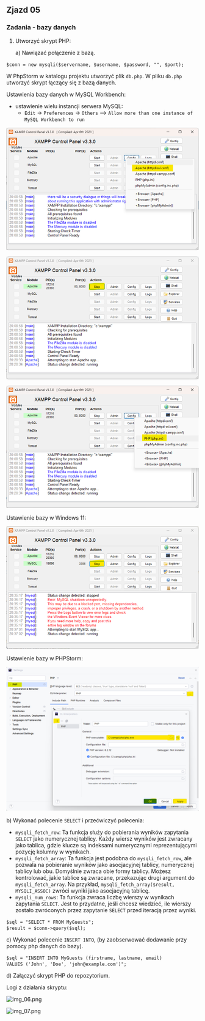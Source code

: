 ## Zjazd 05

### Zadania - bazy danych

1. Utworzyć skrypt PHP:

    a) Nawiązać połączenie z bazą.

```mysql
$conn = new mysqli($servername, $username, $password, "", $port);
```

W PhpStorm w katalogu projektu utworzyć plik `db.php`.
W pliku `db.php` utworzyć skrypt łączący się z bazą danych.

Ustawienia bazy danych w MySQL Workbench:
- ustawienie wielu instancji serwera MySQL:
    - `Edit` -> `Preferences` -> `Others` --> `Allow more than one instance of MySQL Workbench to run`

![img_01.png](/img/img_01.png)

![img_02.png](/img/img_02.png)

![img_03.png](/img/img_03.png)

Ustawienie bazy w Windows 11:

![img_04.png](/img/img_04.png)

Ustawienie bazy w PHPStorm:

![img_05.png](/img/img_05.png)

b) Wykonać polecenie `SELECT` i przećwiczyć polecenia:
   - `mysqli_fetch_row`: Ta funkcja służy do pobierania wyników zapytania `SELECT` jako numerycznej tablicy. 
Każdy wiersz wyników jest zwracany jako tablica, gdzie klucze są indeksami numerycznymi reprezentującymi pozycję kolumny w wynikach.
   - `mysqli_fetch_array`: Ta funkcja jest podobna do `mysqli_fetch_row`, ale pozwala na pobieranie wyników jako asocjacyjnej tablicy, numerycznej tablicy lub obu. 
Domyślnie zwraca obie formy tablicy. Możesz kontrolować, jakie tablice są zwracane, przekazując drugi argument do `mysqli_fetch_array`. 
Na przykład, `mysqli_fetch_array($result, MYSQLI_ASSOC)` zwróci wyniki jako asocjacyjną tablicę.
   - `mysqli_num_rows`: Ta funkcja zwraca liczbę wierszy w wynikach zapytania `SELECT`. 
Jest to przydatne, jeśli chcesz wiedzieć, ile wierszy zostało zwróconych przez zapytanie `SELECT` przed iteracją przez wyniki.

```mysql
$sql = "SELECT * FROM MyGuests";
$result = $conn->query($sql);
```

c) Wykonać polecenie `INSERT INTO`, (by zaobserwować dodawanie przy pomocy php danych do bazy).

```mysql
$sql = "INSERT INTO MyGuests (firstname, lastname, email)
VALUES ('John', 'Doe', 'john@example.com')";
```

d) Załączyć skrypt PHP do repozytorium.

Logi z działania skryptu:

![img_06.png](/img/img_06.png)

![img_07.png](/img/img_07.png)
